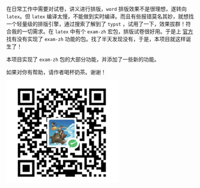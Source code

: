 在日常工作中需要对试卷，讲义进行排版，`word` 排版效果不是很理想，遂转向 `latex`。但 `latex` 编译太慢，不能做到实时编译。而且有些报错莫名其妙，就想找一个轻量级的排版引擎，通过搜索了解到了 `typst` ，试用了一下，效果拔群！符合我的一切需求。在 `latex` 中有个 `exam-zh` 宏包，排版试卷很好用。于是上 [官方](https://typst.app/universe/) 找有没有实现了 `exam-zh` 功能的包。找了半天发现没有，于是，本项目就这样诞生了！

本项目实现了 `exam-zh` 包的大部分功能，并添加了一些新的功能。

如果对你有帮助，请作者喝杯奶茶。谢谢！

<img src="./wechatpay.png" width = "300" alt = "微信收款码"/>
